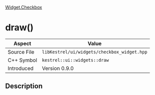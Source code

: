 [Widget.Checkbox](index)
# draw()
| Aspect | Value |
| --- | --- |
| Source File | `libKestrel/ui/widgets/checkbox_widget.hpp` |
| C++ Symbol | `kestrel::ui::widgets::draw` |
| Introduced | Version 0.9.0 |
## Description

